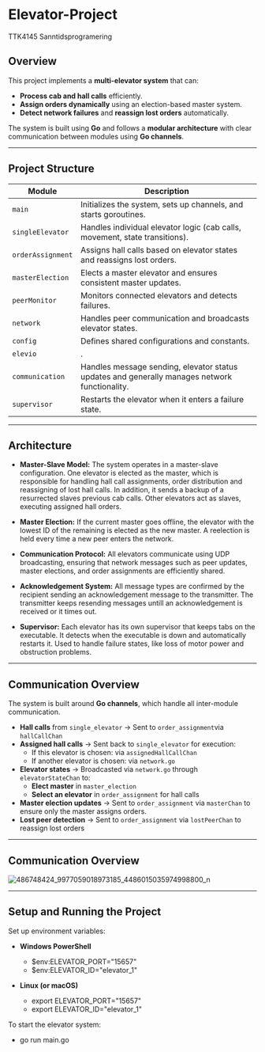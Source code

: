 # **Elevator-Project**
TTK4145 Sanntidsprogramering

## **Overview**
This project implements a **multi-elevator system** that can:
- **Process cab and hall calls** efficiently.
- **Assign orders dynamically** using an election-based master system.
- **Detect network failures** and **reassign lost orders** automatically.

The system is built using **Go** and follows a **modular architecture** with clear communication between modules using **Go channels**.

---

## **Project Structure**
| **Module**           | **Description** |
|----------------------|----------------|
| `main`            | Initializes the system, sets up channels, and starts goroutines. |
| `singleElevator` | Handles individual elevator logic (cab calls, movement, state transitions). |
| `orderAssignment` | Assigns hall calls based on elevator states and reassigns lost orders. |
| `masterElection` | Elects a master elevator and ensures consistent master updates. |
| `peerMonitor`    | Monitors connected elevators and detects failures. |
| `network`         | Handles peer communication and broadcasts elevator states. |
| `config`          | Defines shared configurations and constants. |
| `elevio`          | . |
| `communication`   | Handles message sending, elevator status updates and generally manages network functionality. |
| `supervisor`   | Restarts the elevator when it enters a failure state. |


---

## **Architecture**

- **Master-Slave Model:**
The system operates in a master-slave configuration. One elevator is elected as the master, which is responsible for handling hall call assignments, order distribution and reassigning of lost hall calls. In addition, it sends a backup of a resurrected slaves previous cab calls. Other elevators act as slaves, executing assigned hall orders.

- **Master Election:**
If the current master goes offline, the elevator with the lowest ID of the remaining is elected as the new master. A reelection is held every time a new peer enters the network.

- **Communication Protocol:**
All elevators communicate using UDP broadcasting, ensuring that network messages such as peer updates, master elections, and order assignments are efficiently shared.

- **Acknowledgement System:**
All message types are confirmed by the recipient sending an acknowledgement message to the transmitter. The transmitter keeps resending messages untill an acknowledgement is received or it times out.

- **Supervisor:**
Each elevator has its own supervisor that keeps tabs on the executable. It detects when the executable is down and automatically restarts it. Used to handle failure states, like loss of motor power and obstruction problems.

---

## **Communication Overview**
The system is built around **Go channels**, which handle all inter-module communication.

- **Hall calls** from `single_elevator` → Sent to `order_assignment`via `hallCallChan`
- **Assigned hall calls** → Sent back to `single_elevator` for execution: 
	- If this elevator is chosen: via `assignedHallCallChan`
	- If another elevator is chosen: via `network.go`
- **Elevator states** → Broadcasted via `network.go` through `elevatorStateChan` to:
	- **Elect master** in `master_election`
	- **Select an elevator** in `order_assignment` for hall calls
- **Master election updates** → Sent to `order_assignment` via `masterChan` to ensure only the master assigns orders.
- **Lost peer detection** -> Sent to `order_assignment` via `lostPeerChan` to reassign lost orders

---

## **Communication Overview**
![486748424_9977059018973185_4486015035974998800_n](https://github.com/user-attachments/assets/f8352c70-77c4-40a6-b0a4-2dc53cf4ef64)

---

## **Setup and Running the Project**

Set up environment variables:

- **Windows PowerShell**
	- $env:ELEVATOR_PORT="15657"
	- $env:ELEVATOR_ID="elevator_1"

- **Linux (or macOS)**
	- export ELEVATOR_PORT="15657"
	- export ELEVATOR_ID="elevator_1"

To start the elevator system:
- go run main.go

